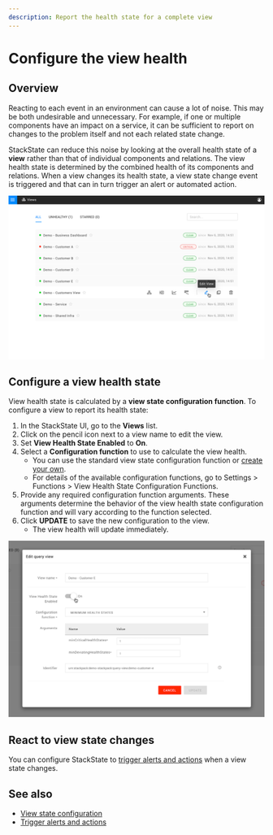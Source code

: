 ```yaml
---
description: Report the health state for a complete view
---
```


# Configure the view health

## Overview

Reacting to each event in an environment can cause a lot of noise. This may be both undesirable and unnecessary. For example, if one or multiple components have an impact on a service, it can be sufficient to report on changes to the problem itself and not each related state change. 

StackState can reduce this noise by looking at the overall health state of a **view** rather than that of individual components and relations. The view health state is determined by the combined health of its components and relations. When a view changes its health state, a view state change event is triggered and that can in turn trigger an alert or automated action.

![Views list with view health state](/.gitbook/assets/v41_views_list.png)

## Configure a view health state

View health state is calculated by a **view state configuration function**.  To configure a view to report its health state:

1. In the StackState UI, go to the **Views** list.
2. Click on the pencil icon next to a view name to edit the view.
3. Set **View Health State Enabled** to **On**.
4. Select a **Configuration function** to use to calculate the view health. 
    - You can use the standard view state configuration function or [create your own](/configure/view_state_configuration.md).
    - For details of the available configuration functions, go to Settings > Functions > View Health State Configuration Functions.
6. Provide any required configuration function arguments. These arguments determine the behavior of the view health state configuration function and will vary according to the function selected.
7. Click **UPDATE** to save the new configuration to the view. 
    - The view health will update immediately.
    
![Edit query view](/.gitbook/assets/v41_edit_query_view.png)

## React to view state changes

You can configure StackState to [trigger alerts and actions](/use/health-state-and-alerts/add-an-alert.md) when a view state changes.

## See also

- [View state configuration](/configure/view_state_configuration.md)
- [Trigger alerts and actions](/use/health-state-and-alerts/add-an-alert.md)